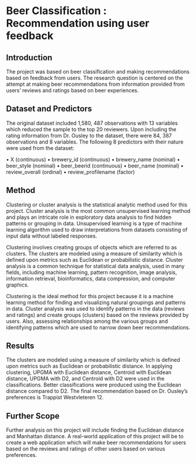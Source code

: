 # Beer Classification : Recommendation using user feedback

## Introduction

The project was based on beer classification and making recommendations based on feedback from users. The research question is centered on the attempt at making beer recommendations from information provided from users’ reviews and ratings based on beer experiences. 

## Dataset and Predictors

The original dataset included 1,580, 487 observations with 13 variables which reduced the sample to the top 20 reviewers. Upon including the rating information from Dr. Ousley to the dataset, there were 84, 387 observations and 8 variables. The following 8 predictors with their nature were used from the dataset:

•	X (continuous)
•	brewery_id (continuous)
•	brewery_name (nominal)
•	beer_style (nominal)
•	beer_beerid (continuous)
•	beer_name (nominal)
•	review_overall (ordinal)
•	review_profilename (factor)

## Method

Clustering or cluster analysis is the statistical analytic method used for this project. Cluster analysis is the most common unsupervised learning method and plays an intricate role in exploratory data analysis to find hidden patterns or grouping in data. Unsupervised learning is a type of machine learning algorithm used to draw interpretations from datasets consisting of input data without labeled responses. 

Clustering involves creating groups of objects which are referred to as clusters. The clusters are modeled using a measure of similarity which is defined upon metrics such as Euclidean or probabilistic distance. Cluster analysis is a common technique for statistical data analysis, used in many fields, including machine learning, pattern recognition, image analysis, information retrieval, bioinformatics, data compression, and computer graphics. 

Clustering is the ideal method for this project because it is a machine learning method for finding and visualizing natural groupings and patterns in data. Cluster analysis was used to identify patterns in the data (reviews and ratings) and create groups (clusters) based on the reviews provided by users. Also, assessing relationships among the various groups and identifying patterns which are used to narrow down beer recommendations. 

## Results

The clusters are modeled using a measure of similarity which is defined upon metrics such as Euclidean or probabilistic distance. In applying clustering, UPGMA with Euclidean distance, Centroid with Euclidean distance, UPGMA with D2, and Centroid with D2 were used in the classifications. Better classifications were produced using the Euclidean distance compared to D2. The final recommendation based on Dr. Ousley’s preferences  is Trappist Westvleteren 12. 

## Further Scope

Further analysis on this project will include finding the Euclidean distance and Manhattan distance. A real-world application of this project will be to create a web application which will make beer recommendations for users based on the reviews and ratings of other users based on various preferences. 
